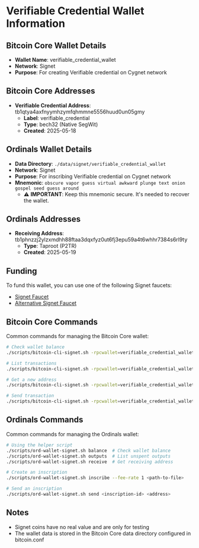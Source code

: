 # Verifiable Credential Wallet Information

## Bitcoin Core Wallet Details
- **Wallet Name**: verifiable_credential_wallet
- **Network**: Signet
- **Purpose**: For creating Verifiable credential on Cygnet network

## Bitcoin Core Addresses
- **Verifiable Credential Address**: tb1qtya4axfnyymhzymfqhmmne5556huud0un05gmy
  - **Label**: verifiable_credential
  - **Type**: bech32 (Native SegWit)
  - **Created**: 2025-05-18

## Ordinals Wallet Details
- **Data Directory**: `./data/signet/verifiable_credential_wallet`
- **Network**: Signet
- **Purpose**: For inscribing Verifiable credential on Cygnet network
- **Mnemonic**: `obscure vapor guess virtual awkward plunge text onion gospel seed guess around`
  - ⚠️ **IMPORTANT**: Keep this mnemonic secure. It's needed to recover the wallet.

## Ordinals Addresses
- **Receiving Address**: tb1phnzzj2ylzxmdhh88ftaa3dqxfyz0ut6fj3epu59a4t6whhr7384s6rl9ty
  - **Type**: Taproot (P2TR)
  - **Created**: 2025-05-19

## Funding
To fund this wallet, you can use one of the following Signet faucets:
- [Signet Faucet](https://signet.bc-2.jp/)
- [Alternative Signet Faucet](https://signetfaucet.com/)

## Bitcoin Core Commands
Common commands for managing the Bitcoin Core wallet:

```bash
# Check wallet balance
./scripts/bitcoin-cli-signet.sh -rpcwallet=verifiable_credential_wallet getbalance

# List transactions
./scripts/bitcoin-cli-signet.sh -rpcwallet=verifiable_credential_wallet listtransactions

# Get a new address
./scripts/bitcoin-cli-signet.sh -rpcwallet=verifiable_credential_wallet getnewaddress "label" "bech32"

# Send transaction
./scripts/bitcoin-cli-signet.sh -rpcwallet=verifiable_credential_wallet sendtoaddress "address" amount
```

## Ordinals Commands
Common commands for managing the Ordinals wallet:

```bash
# Using the helper script
./scripts/ord-wallet-signet.sh balance  # Check wallet balance
./scripts/ord-wallet-signet.sh outputs  # List unspent outputs
./scripts/ord-wallet-signet.sh receive  # Get receiving address

# Create an inscription
./scripts/ord-wallet-signet.sh inscribe --fee-rate 1 <path-to-file>

# Send an inscription
./scripts/ord-wallet-signet.sh send <inscription-id> <address>
```

## Notes
- Signet coins have no real value and are only for testing
- The wallet data is stored in the Bitcoin Core data directory configured in bitcoin.conf
